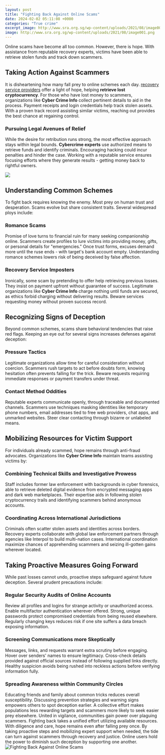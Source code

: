 ```yaml
---
layout: post
title: "Fighting Back Against Online Scams"
date: 2024-02-02 05:11:08 +0000
categories: "True crime"
excerpt_image: http://www.sra.org.sg/wp-content/uploads/2021/08/image001.png
image: http://www.sra.org.sg/wp-content/uploads/2021/08/image001.png
---
```


Online scams have become all too common. However, there is hope. With assistance from reputable recovery experts, victims have been able to retrieve stolen funds and track down scammers.
## Taking Action Against Scammers
It is disheartening how many fall prey to online schemes each day. [recovery service providers](https://yt.io.vn/collection/able) offer a light of hope, helping **retrieve lost cryptocurrency**. For those who have lost money to scammers, organizations like **Cyber Crime Info** collect pertinent details to aid in the process. Payment receipts and login credentials help track stolen assets. With a proven track record assisting similar victims, reaching out provides the best chance at regaining control. 
### Pursuing Legal Avenues of Relief
While the desire for retribution runs strong, the most effective approach stays within legal bounds. **Cybercrime experts** use authorized means to retrieve funds and identify criminals. Encouraging hacking could incur penalties and hinder the case. Working with a reputable service ensures focusing efforts where they generate results - getting money back to rightful owners.

![](https://freepricecompare.com/wp-content/themes/fpcnew/img/fraud-img.png)
## Understanding Common Schemes
To fight back requires knowing the enemy. Most prey on human trust and desperation. Scams evolve but share consistent traits. Several widespread ploys include:
### Romance Scams 
Promise of love turns to financial ruin for many seeking companionship online. Scammers create profiles to lure victims into providing money, gifts, or personal details for "emergencies." Once trust forms, excuses demand more until the ruse ends - with target's bank account empty. Understanding romance schemes lowers risk of being deceived by false affection.
### Recovery Service Imposters
Ironically, some scam by pretending to offer help retrieving previous losses. They insist on payment upfront without guarantee of success. Legitimate organizations like **Cyber Crime Info** charge nothing until funds are secured, as ethics forbid charging without delivering results. Beware services requesting money without proven success record. 
## Recognizing Signs of Deception
Beyond common schemes, scams share behavioral tendencies that raise red flags. Keeping an eye out for several signs increases defenses against deception:
### Pressure Tactics
Legitimate organizations allow time for careful consideration without coercion. Scammers rush targets to act before doubts form, knowing hesitation often prevents falling for the trick. Beware requests requiring immediate responses or payment transfers under threat. 
### Contact Method Oddities 
Reputable experts communicate openly, through traceable and documented channels. Scammers use techniques masking identities like temporary phone numbers, email addresses tied to free web providers, chat apps, and unmarked websites. Steer clear contacting through bizarre or unlabeled means.
## Mobilizing Resources for Victim Support  
For individuals already scammed, hope remains through anti-fraud advocates. Organizations like **Cyber Crime Info** maintain teams assisting victims by:
### Combining Technical Skills and Investigative Prowess
Staff includes former law enforcement with backgrounds in cyber forensics, able to retrieve deleted digital evidence from encrypted messaging apps and dark web marketplaces. Their expertise aids in following stolen cryptocurrency trails and identifying scammers behind anonymous accounts.
### Coordinating Across International Jurisdictions  
Criminals often scatter stolen assets and identities across borders. Recovery experts collaborate with global law enforcement partners through agencies like Interpol to build multi-nation cases. International coordination maximize chances of apprehending scammers and seizing ill-gotten gains wherever located.
## Taking Proactive Measures Going Forward
While past losses cannot undo, proactive steps safeguard against future deception. Several prudent precautions include:
### Regular Security Audits of Online Accounts
Review all profiles and logins for strange activity or unauthorized access. Enable multifactor authentication wherever offered. Strong, unique passwords protect compromised credentials from being reused elsewhere. Regularly changing keys reduces risk if one site suffers a data breach exposing information.
### Screening Communications more Skeptically  
Messages, links, and requests warrant extra scrutiny before engaging. Hover over senders' names to ensure legitimacy. Cross-check details provided against official sources instead of following supplied links directly. Healthy suspicion avoids being rushed into reckless actions before verifying information fully.
### Spreading Awareness within Community Circles
Educating friends and family about common tricks reduces overall susceptibility. Discussing prevention strategies and warning signs empowers others to spot deception earlier. A collective effort makes populations less rewarding targets and scammers more likely to seek easier prey elsewhere. United in vigilance, communities gain power over plaguing scammers.
Fighting back takes a unified effort utilizing available resources. With diligence and care, hope remains even after falling prey once. By taking proactive steps and mobilizing expert support when needed, the tide can turn against scammers through recovery and justice. Online users hold the power to diminish such deception by supporting one another.
![Fighting Back Against Online Scams](http://www.sra.org.sg/wp-content/uploads/2021/08/image001.png)